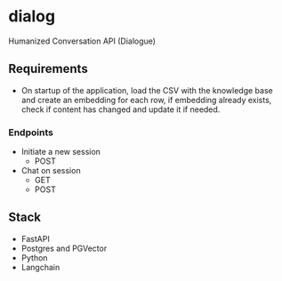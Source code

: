 # dialog
Humanized Conversation API (Dialogue)

## Requirements

 - On startup of the application, load the CSV with the knowledge base
 and create an embedding for each row, if embedding already exists, check
 if content has changed and update it if needed.

### Endpoints

 - Initiate a new session
    - POST
 - Chat on session
    - GET
    - POST

## Stack
 - FastAPI
 - Postgres and PGVector
 - Python
 - Langchain